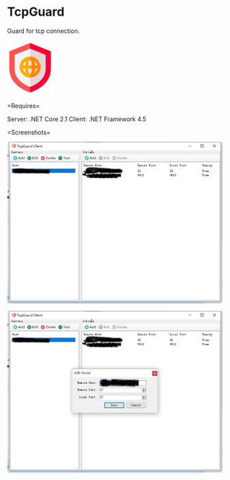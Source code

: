 # TcpGuard
Guard for tcp connection.

![alt tag](https://github.com/aaasoft/TcpGuard/raw/master/logo.png)

=Requires=

Server: .NET Core 2.1
Client: .NET Framework 4.5

=Screenshots=

![alt tag](https://github.com/aaasoft/TcpGuard/raw/master/Screenshots/1.png)

![alt tag](https://github.com/aaasoft/TcpGuard/raw/master/Screenshots/2.png)
